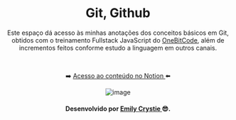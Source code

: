 <div align="center"> 
 <h1> Git, Github </h1>
 <p> Este espaço dá acesso às minhas anotações dos conceitos básicos em Git, obtidos com o treinamento Fullstack JavaScript do <a   href="https://go.hotmart.com/V68692158X" target="_blank">OneBitCode</a>, além de incrementos feitos conforme estudo a linguagem em outros canais. </p>
 <br>
 <p> ➡️ <a href="https://projetoscrystie.notion.site/Git-707afa0a5c3241e39f682c074922eedd" target="_blank"> Acesso ao conteúdo no Notion </a>⬅️</p>
 
 ![image](https://user-images.githubusercontent.com/81563039/182261556-4ed9175b-0fd3-4831-b9d2-fc07b60cd442.png)

</div>

<h4 align="center"> Desenvolvido por <a href="https://www.linkedin.com/in/emilycrystie/" target="_blank"> Emily Crystie <a>  😎. <h4>
